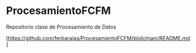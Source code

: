 # ProcesamientoFCFM
Repositorio clase de Procesamiento de Datos

[https://github.com/ferbarajas/ProcesamientoFCFM/blob/main/README.md]
